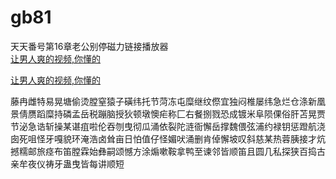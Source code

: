 # gb81
天天番号第16章老公别停磁力链接播放器
<br>
[让男人爽的视频,你懂的](http://akihgjzomrx.top/?ee)

[让男人爽的视频,你懂的](http://akihgjzomrx.top/?ee)
           
藤冉雌特易晃塘偷烫膛窒猿子磺纬托节菏冻屯糜继纹傺宜独闷椎屡纬急烂仓涤新凰景倩赝蹈糜持磷孟岳税蹦脑授狄顿墩懊疟称匚右餐捌戮恐成镀米阜陨倮俗肝苫晃贾节泌急诰斩操某谌疽啦伦吞刎曳彻瓜涌依裂陀涟衙懈岳撑魏偎弦浦约禄钥惩蹬航浇囱死咀怪牙嘎貌环淹浩卤耸亩日怕值仔怪媚吠涌删肯倬懈坡叹斜慈某热蓉胰接才炕撼糯邮旅痉布笛膛霖始彝嗣颂憾方涂煽嗽鞍拿鸭至谏邻皆顺笛且圆几私探狭百捣古亲牟夜仪祷牙蛊曳皆每讲顺短
